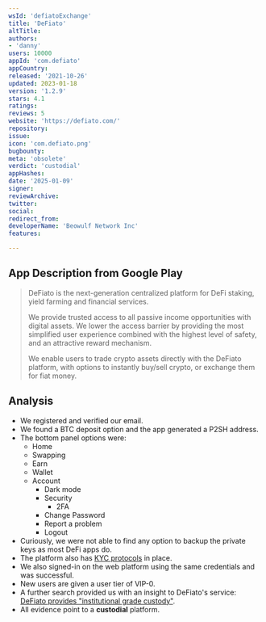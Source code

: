 ```yaml
---
wsId: 'defiatoExchange'
title: 'DeFiato'
altTitle: 
authors:
- 'danny'
users: 10000
appId: 'com.defiato'
appCountry: 
released: '2021-10-26'
updated: 2023-01-18
version: '1.2.9'
stars: 4.1
ratings: 
reviews: 5
website: 'https://defiato.com/'
repository: 
issue: 
icon: 'com.defiato.png'
bugbounty: 
meta: 'obsolete'
verdict: 'custodial'
appHashes: 
date: '2025-01-09'
signer: 
reviewArchive: 
twitter: 
social: 
redirect_from: 
developerName: 'Beowulf Network Inc'
features: 

---
```


## App Description from Google Play

> DeFiato is the next-generation centralized platform for DeFi staking, yield farming and financial services.
>
> We provide trusted access to all passive income opportunities with digital assets. We lower the access barrier by providing the most simplified user experience combined with the highest level of safety, and an attractive reward mechanism.
>
> We enable users to trade crypto assets directly with the DeFiato platform, with options to instantly buy/sell crypto, or exchange them for fiat money.

## Analysis

- We registered and verified our email.
- We found a BTC deposit option and the app generated a P2SH address.
- The bottom panel options were:
  - Home
  - Swapping
  - Earn
  - Wallet
  - Account
    - Dark mode
    - Security
      - 2FA
    - Change Password
    - Report a problem
    - Logout
- Curiously, we were not able to find any option to backup the private keys as most DeFi apps do.
- The platform also has [KYC protocols](https://defiato.zendesk.com/hc/en-us/sections/900000589326-KYC-Verification) in place.
- We also signed-in on the web platform using the same credentials and was successful.
- New users are given a user tier of VIP-0.
- A further search provided us with an insight to DeFiato's service: [DeFiato provides "institutional grade custody"](https://media.defiato.com/blog/meet-defiato-next-gen-defi-platform/).
- All evidence point to a **custodial** platform.
